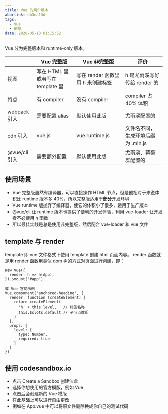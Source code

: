 ```yaml
---
title: Vue 的两个版本
abbrlink: db3ea13d
tags:
  - Vue
  - 前端
date: 2020-05-13 01:15:52
---
```


Vue 分为完整版本和 runtime-only 版本。

<!-- more -->

|               | Vue 完整版                        | Vue 非完整版                      | 评价                               |
| ------------- | --------------------------------- | --------------------------------- | ---------------------------------- |
| 视图          | 写在 HTML 里 或者写在 template 里 | 写在 render 函数里用 h 来创建标签 | h 是尤雨溪写好传给 render 的       |
| 特点          | 有 compiler                       | 没有 compiler                     | compiler 占 40% 体积               |
| webpack 引入  | 需要配置 alias                    | 默认使用此版                      | 尤雨溪配置的                       |
| cdn 引入      | vue.js                            | vue.runtime.js                    | 文件名不同，生成环境后缀为 .min.js |
| @vue/cli 引入 | 需要额外配置                      | 默认使用此版                      | 尤雨溪、蒋豪群配置的               |

## 使用场景

- Vue 完整版虽然有编译器，可以直接操作 HTML 节点，但是他相对于来说体积比 runtime 版本多 40%，所以完整版适用于**部分**开发环境
- Vue runtime 版抛弃了编译器，使它的体积小了很多，适用于生产版本
- @vue/cli 让 runtime 版本也提供了便利的开发体验，利用 vue-loader 让开发者不必使用 h 函数
- 所以最佳实践是总是使用非完整版，然后配合 vue-loader 和 vue 文件

## template 与 render

template 即 vue 文件格式下使用 template 创建 html 页面内容。
render 函数就是用 render 函数用类似 dom 树的方式对页面进行创建，即：

```
new Vue({
  render: h => h(App),
}).$mount('#app')

或 Vue 官网示例
Vue.component('anchored-heading', {
  render: function (createElement) {
    return createElement(
      'h' + this.level,   // 标签名称
      this.$slots.default // 子节点数组
    )
  },
  props: {
    level: {
      type: Number,
      required: true
    }
  }
})
```

## 使用 codesandbox.io

- 点击 Create a Sandbox 创建沙盒
- 选择你想使用的官方模版，例如 Vue
- 点击后会创建新的 Vue 模版
- 在此基础上可以进行自由更改
- 例如在 App.vue 中可以将原文件删除换成你自己的测试代码
